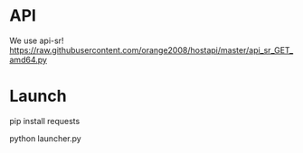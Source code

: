 # API
We use api-sr!
https://raw.githubusercontent.com/orange2008/hostapi/master/api_sr_GET_amd64.py
# Launch
pip install requests

python launcher.py
